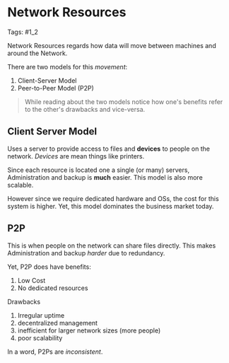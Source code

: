 # Network Resources
Tags: #1_2

Network Resources regards how data will move between machines and around the Network.

There are two models for this *movement*:
1. Client-Server Model
2. Peer-to-Peer Model (P2P)

> While reading about the two models notice how one's benefits refer to the other's drawbacks and vice-versa.

## Client Server Model
Uses a server to provide access to files and **devices** to people on the network. *Devices* are mean things like printers.

Since each resource is located one a single (or many) servers, Administration and backup is **much** easier. This model is also more scalable. 

However since we require dedicated hardware and OSs, the cost for this system is higher. Yet, this model dominates the business market today.

## P2P
This is when people on the network can share files directly. This makes Administration and backup *harder* due to redundancy. 

Yet, P2P does have benefits:
1. Low Cost
2. No dedicated resources

Drawbacks
1. Irregular uptime
2. decentralized management
3. inefficient for larger network sizes (more people)
4. poor scalability

In a word, P2Ps are *inconsistent*. 
